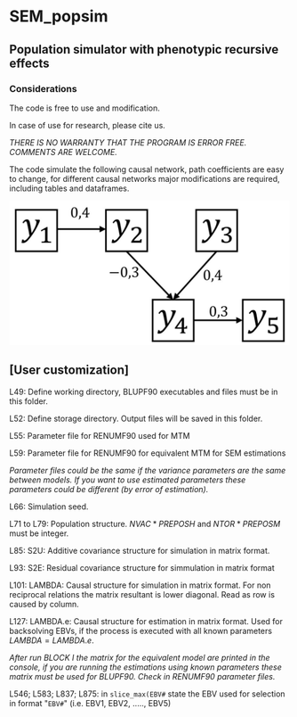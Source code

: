 # SEM_popsim

## Population simulator with phenotypic recursive effects

### Considerations

The code is free to use and modification.

In case of use for research, please cite us.

*THERE IS NO WARRANTY THAT THE PROGRAM IS ERROR FREE. COMMENTS ARE WELCOME.*

The code simulate the following causal network, path coefficients are easy to change, for different causal networks major modifications are required, including tables and dataframes.

![img|100x50](images/network.jpg)

## [User customization]

L49: Define working directory, BLUPF90 executables and files must be in this folder.

L52: Define storage directory. Output files will be saved in this folder.

L55: Parameter file for RENUMF90 used for MTM

L59: Parameter file for RENUMF90 for equivalent MTM for SEM estimations

*Parameter files could be the same if the variance parameters are the same between models. If you want to use estimated parameters these parameters could be different (by error of estimation).*

L66: Simulation seed.

L71 to L79: Population structure. $NVAC*PREPOSH$ and $NTOR*PREPOSM$ must be integer.

L85: S2U: Additive covariance structure for simulation in matrix format.

L93: S2E: Residual covariance structure for simmulation in matrix format

L101: LAMBDA: Causal structure for simulation in matrix format. For non reciprocal relations the matrix resultant is lower diagonal. Read as row is caused by column.

L127: LAMBDA.e: Causal structure for estimation in matrix format. Used for backsolving EBVs, if the process is executed with all known parameters $LAMBDA=LAMBDA.e$.

*After run BLOCK I the matrix for the equivalent model are printed in the console, if you are running the estimations using known parameters these matrix must be used for BLUPF90. Check in RENUMF90 parameter files.*

L546; L583; L837; L875: in `slice_max(EBV#` state the EBV used for selection in format "`EBV#`" (i.e. EBV1, EBV2, ....., EBV5)
